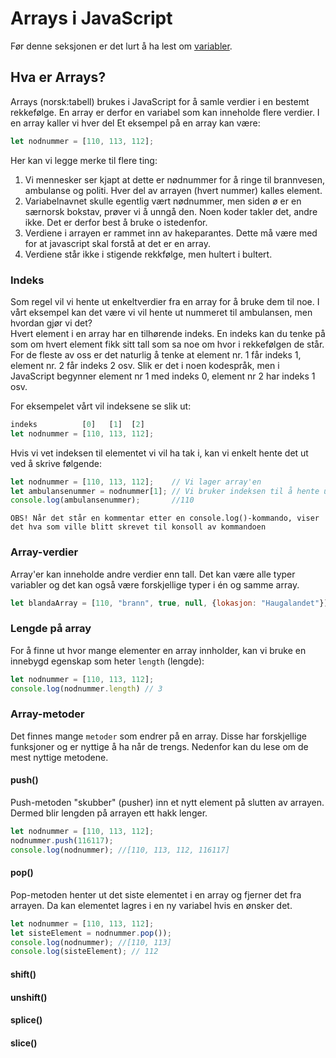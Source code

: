 # Arrays i JavaScript
Før denne seksjonen er det lurt å ha lest om [variabler](kommer).

## Hva er Arrays?
Arrays (norsk:tabell) brukes i JavaScript for å samle verdier i en bestemt rekkefølge. En array er derfor en variabel som kan inneholde flere verdier. I en array kaller vi hver del Et eksempel på en array kan være:
```javascript
let nodnummer = [110, 113, 112];
```
Her kan vi legge merke til flere ting:
1) Vi mennesker ser kjapt at dette er nødnummer for å ringe til brannvesen, ambulanse og politi. Hver del av arrayen (hvert nummer) kalles element.
2) Variabelnavnet skulle egentlig vært nødnummer, men siden ø er en særnorsk bokstav, prøver vi å unngå den. Noen koder takler det, andre ikke. Det er derfor best å bruke o istedenfor.
3) Verdiene i arrayen er rammet inn av hakeparantes. Dette må være med for at javascript skal forstå at det er en array.
4) Verdiene står ikke i stigende rekkfølge, men hultert i bultert.


### Indeks
Som regel vil vi hente ut enkeltverdier fra en array for å bruke dem til noe. I vårt eksempel kan det være vi vil hente ut nummeret til ambulansen, men hvordan gjør vi det?\
Hvert element i en array har en tilhørende indeks. En indeks kan du tenke på som om hvert element fikk sitt tall som sa noe om hvor i rekkefølgen de står. For de fleste av oss er det naturlig å tenke at element nr. 1 får indeks 1, element nr. 2 får indeks 2 osv. Slik er det i noen kodespråk, men i JavaScript begynner element nr 1 med indeks 0, element nr 2 har indeks 1 osv.

For eksempelet vårt vil indeksene se slik ut:
```javascript
indeks          [0]   [1]  [2]
let nodnummer = [110, 113, 112];
```
Hvis vi vet indeksen til elementet vi vil ha tak i, kan vi enkelt hente det ut ved å skrive følgende:
```javascript
let nodnummer = [110, 113, 112];    // Vi lager array'en
let ambulansenummer = nodnummer[1]; // Vi bruker indeksen til å hente ut akkurat det elementet vi trenger 
console.log(ambulansenummer);       //110     
```
```
OBS! Når det står en kommentar etter en console.log()-kommando, viser det hva som ville blitt skrevet til konsoll av kommandoen
```

### Array-verdier
Array'er kan inneholde andre verdier enn tall. Det kan være alle typer variabler og det kan også være forskjellige typer i én og samme array.

```javascript
let blandaArray = [110, "brann", true, null, {lokasjon: "Haugalandet"}];
```

### Lengde på array
For å finne ut hvor mange elementer en array innholder, kan vi bruke en innebygd egenskap som heter `length` (lengde):
```javascript
let nodnummer = [110, 113, 112];
console.log(nodnummer.length) // 3
```

### Array-metoder
Det finnes mange `metoder` som endrer på en array. Disse har forskjellige funksjoner og er nyttige å ha når de trengs. Nedenfor kan du lese om de mest nyttige metodene.

#### push()
Push-metoden "skubber" (pusher) inn et nytt element på slutten av arrayen. Dermed blir lengden på arrayen ett hakk lenger.

```javascript
let nodnummer = [110, 113, 112];
nodnummer.push(116117);
console.log(nodnummer); //[110, 113, 112, 116117]
```

#### pop()
Pop-metoden henter ut det siste elementet i en array og fjerner det fra arrayen. Da kan elementet lagres i en ny variabel hvis en ønsker det.
```javascript
let nodnummer = [110, 113, 112];
let sisteElement = nodnummer.pop());
console.log(nodnummer); //[110, 113]
console.log(sisteElement); // 112
```

#### shift()

#### unshift()

#### splice()

#### slice()
